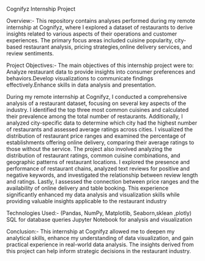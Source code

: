 Cognifyz Internship Project

Overview:-
This repository contains analyses performed during my remote internship at Cognifyz, where I explored a dataset of restaurants to derive insights related to various aspects of their operations and customer experiences. The primary focus areas included cuisine popularity, city-based restaurant analysis, pricing strategies,online delivery services, and review sentiments.

Project Objectives:-
The main objectives of this internship project were to:
Analyze restaurant data to provide insights into consumer preferences and behaviors.Develop visualizations to communicate findings effectively.Enhance skills in data analysis and presentation.

During my remote internship at Cognifyz, I conducted a comprehensive analysis of a restaurant dataset, focusing on several key aspects of the industry. I identified the top three most common cuisines and calculated their prevalence among the total number of restaurants. Additionally, I analyzed city-specific data to determine which city had the highest number of restaurants and assessed average ratings across cities. I visualized the distribution of restaurant price ranges and examined the percentage of establishments offering online delivery, comparing their average ratings to those without the service. The project also involved analyzing the distribution of restaurant ratings, common cuisine combinations, and geographic patterns of restaurant locations. I explored the presence and performance of restaurant chains, analyzed text reviews for positive and negative keywords, and investigated the relationship between review length and ratings. Lastly, I assessed the connection between price ranges and the availability of online delivery and table booking. This experience significantly enhanced my data analysis and visualization skills while providing valuable insights applicable to the restaurant industry

Technologies Used:-
(Pandas, NumPy, Matplotlib, Seaborn,sklean ,plotly)
 SQL for database queries
Jupyter Notebook for analysis and visualization

Conclusion:-
This internship at Cognifyz allowed me to deepen my analytical skills, enhance my understanding of data visualization, and gain practical experience in real-world data analysis. The insights derived from this project can help inform strategic decisions in the restaurant industry.
 
  
